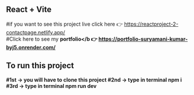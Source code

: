 ## React + Vite
#if you want to see this project live click here 👉 https://reactproject-2-contactpage.netlify.app/
<br>
#Click here to see my <b>portfolio</b 👉 https://portfolio-suryamani-kumar-byj5.onrender.com/

## To run this project 
#1st -> you will have to clone this project
#2nd -> type in terminal <b>npm i </b>
#3rd -> type in terminal <b>npm run dev </b>

